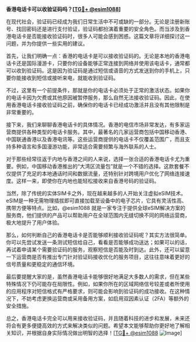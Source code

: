 **香港电话卡可以收验证码吗？[[TG💪+ @esim1088](https://t.me/s/esim1088)]**

在现代社会，验证码已经成为我们日常生活中不可或缺的一部分。无论是注册新账号、找回密码还是进行支付验证，验证码都扮演着重要的安全角色。而当涉及到香港电话卡是否能接收验证码时，很多人可能会感到困惑。这篇文章将详细探讨这一问题，并为你提供一些实用的建议。

首先，让我们明确一点：香港的电话卡是可以接收验证码的。无论是本地的香港电话卡还是国际漫游卡，只要你的设备能够正常连接到网络并使用该电话卡，通常都可以收到验证码。这是因为验证码是通过短信或语音的方式发送到你的手机上，只要你能接收到短信或接听来电，就能收到验证码。

不过，这里有一个前提条件，那就是你的电话卡必须处于正常的激活状态。如果你的电话卡因为欠费或其他原因被暂停服务，那么自然无法接收验证码。因此，在使用香港电话卡接收验证码之前，确保你的电话卡已经成功激活并且没有其他限制是非常重要的。

接下来，我们来聊聊香港电话卡的具体情况。香港的电信市场非常发达，有多家运营商提供各种类型的电话卡服务。其中，最著名的几家运营商包括中国移动香港、中国联通香港以及香港电讯等。这些运营商提供的电话卡不仅覆盖范围广，而且支持多种语言和多国漫游功能，非常适合需要频繁与海外联系的人士。

对于那些经常往返于内地与香港之间的人来说，选择一张合适的香港电话卡尤为重要。例如，中国移动香港推出的“大湾区流量包”就是一个不错的选择。这款套餐不仅提供了充足的本地通话时间和数据流量，还特别针对跨境用户优化了网络连接速度。这样一来，即使你在内地也能轻松接收来自香港号码的验证码。

当然，除了传统的实体SIM卡之外，现在越来越多的人开始关注虚拟eSIM技术。eSIM是一种无需物理插拔即可直接加载至设备中的电子芯片，它具有灵活性高、携带方便等特点。比如，@esim1088 就是一家专注于提供全球eSIM解决方案的服务商，他们提供的产品可以帮助用户在全球范围内无缝切换不同的网络运营商，极大地提升了用户体验。

那么，如何判断自己的香港电话卡是否能够顺利接收验证码呢？其实方法很简单。你可以先尝试发送一条测试短信给自己，看看是否能够成功送达；如果可以的话，再试着申请某个需要验证码的服务，观察短信是否能及时到达。此外，还可以留意一下运营商是否有推出专门针对验证码接收优化的服务项目，这往往意味着更好的信号质量和更稳定的通信环境。

最后要提醒大家的是，虽然香港电话卡能够很好地满足大多数人的需求，但在某些特殊情况下仍可能存在局限性。例如，如果你所在的区域网络信号较差或者所使用的应用程序对短信格式有严格要求，则可能会影响到验证码的成功接收。在这种情况下，不妨考虑更换运营商或采用备用方案，如启用双因素认证（2FA）等额外的安全措施。

总之，香港电话卡完全可以用来接收验证码，并且随着科技的进步和发展，未来还将会有更多便捷高效的方式来解决类似的问题。希望本文能够帮助你更好地了解相关知识，并根据自身实际情况做出明智的选择！[[TG💪+ @esim1088](https://t.me/s/esim1088) ![Image](https://i.postimg.cc/4NQfJmqS/Snipaste-2025-05-13-00-14-12.png)]